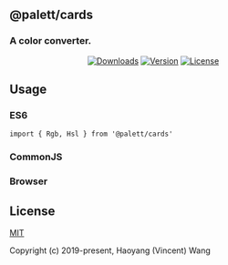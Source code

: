## @palett/cards

### A color converter.

<p align="center">
  <a href="https://npmcharts.com/compare/@palett/cards?minimal=true"><img src="https://img.shields.io/npm/dm/@palett/cards.svg" alt="Downloads"></a>
  <a href="https://www.npmjs.com/package/@palett/cards"><img src="https://img.shields.io/npm/v/@palett/cards.svg" alt="Version"></a>
  <a href="https://www.npmjs.com/package/@palett/cards"><img src="https://img.shields.io/npm/l/@palett/cards.svg" alt="License"></a>
</p>

## Usage

### ES6

    import { Rgb, Hsl } from '@palett/cards'

### CommonJS

### Browser

## License

[MIT](http://opensource.org/licenses/MIT)

Copyright (c) 2019-present, Haoyang (Vincent) Wang
